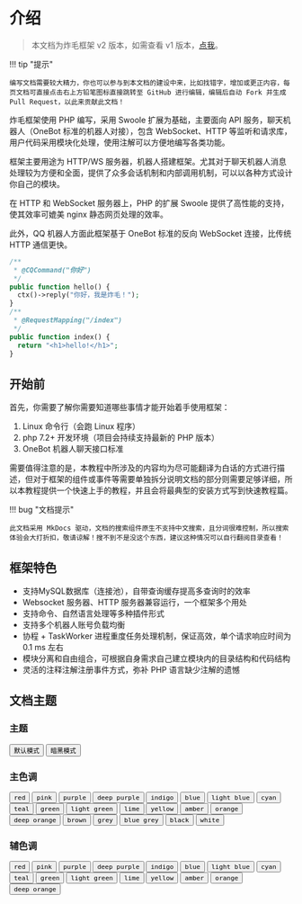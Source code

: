 # 介绍

> 本文档为炸毛框架 v2 版本，如需查看 v1 版本，[点我](https://docs-v1.zhamao.xin/)。

!!! tip "提示"
	
	编写文档需要较大精力，你也可以参与到本文档的建设中来，比如找错字，增加或更正内容，每页文档可直接点击右上方铅笔图标直接跳转至 GitHub 进行编辑，编辑后自动 Fork 并生成 Pull Request，以此来贡献此文档！

炸毛框架使用 PHP 编写，采用 Swoole 扩展为基础，主要面向 API 服务，聊天机器人（OneBot 标准的机器人对接），包含 WebSocket、HTTP 等监听和请求库，用户代码采用模块化处理，使用注解可以方便地编写各类功能。

框架主要用途为 HTTP/WS 服务器，机器人搭建框架。尤其对于聊天机器人消息处理较为方便和全面，提供了众多会话机制和内部调用机制，可以以各种方式设计你自己的模块。

在 HTTP 和 WebSocket 服务器上，PHP 的扩展 Swoole 提供了高性能的支持，使其效率可媲美 nginx 静态网页处理的效率。

此外，QQ 机器人方面此框架基于 OneBot 标准的反向 WebSocket 连接，比传统 HTTP 通信更快。

```php
/**
 * @CQCommand("你好")
 */
public function hello() {
  ctx()->reply("你好，我是炸毛！");
}
/**
 * @RequestMapping("/index")
 */
public function index() {
  return "<h1>hello!</h1>";
}
```



## 开始前

首先，你需要了解你需要知道哪些事情才能开始着手使用框架：

1. Linux 命令行（会跑 Linux 程序）
2. php 7.2+ 开发环境（项目会持续支持最新的 PHP 版本）
4. OneBot 机器人聊天接口标准

需要值得注意的是，本教程中所涉及的内容均为尽可能翻译为白话的方式进行描述，但对于框架的组件或事件等需要单独拆分说明文档的部分则需要足够详细，所以本教程提供一个快速上手的教程，并且会将最典型的安装方式写到快速教程篇。

!!! bug "文档提示"

    此文档采用 MkDocs 驱动，文档的搜索组件原生不支持中文搜索，且分词很难控制，所以搜索体验会大打折扣，敬请谅解！搜不到不是没这个东西，建议这种情况可以自行翻阅目录查看！


## 框架特色

- 支持MySQL数据库（连接池），自带查询缓存提高多查询时的效率
- Websocket 服务器、HTTP 服务器兼容运行，一个框架多个用处
- 支持命令、自然语言处理等多种插件形式
- 支持多个机器人账号负载均衡
- 协程 + TaskWorker 进程重度任务处理机制，保证高效，单个请求响应时间为 0.1 ms 左右
- 模块分离和自由组合，可根据自身需求自己建立模块内的目录结构和代码结构
- 灵活的注释注解注册事件方式，弥补 PHP 语言缺少注解的遗憾

## 文档主题

### 主题

<div class="tx-switch">
  <button data-md-color-scheme="default"><code>默认模式</code></button>
  <button data-md-color-scheme="slate"><code>暗黑模式</code></button>
</div>

<script>
  var buttons = document.querySelectorAll("button[data-md-color-scheme]");
  buttons.forEach(function(button) {
    button.addEventListener("click", function() {
      var attr = this.getAttribute("data-md-color-scheme");
      setCookie("_theme", attr);
      document.body.setAttribute("data-md-color-scheme", attr);
      var name = document.querySelector("#__code_0 code span:nth-child(7)");
      name.textContent = attr;
    })
  })
</script>

### 主色调

<div class="tx-switch">
  <button data-md-color-primary="red"><code>red</code></button>
  <button data-md-color-primary="pink"><code>pink</code></button>
  <button data-md-color-primary="purple"><code>purple</code></button>
  <button data-md-color-primary="deep-purple"><code>deep purple</code></button>
  <button data-md-color-primary="indigo"><code>indigo</code></button>
  <button data-md-color-primary="blue"><code>blue</code></button>
  <button data-md-color-primary="light-blue"><code>light blue</code></button>
  <button data-md-color-primary="cyan"><code>cyan</code></button>
  <button data-md-color-primary="teal"><code>teal</code></button>
  <button data-md-color-primary="green"><code>green</code></button>
  <button data-md-color-primary="light-green"><code>light green</code></button>
  <button data-md-color-primary="lime"><code>lime</code></button>
  <button data-md-color-primary="yellow"><code>yellow</code></button>
  <button data-md-color-primary="amber"><code>amber</code></button>
  <button data-md-color-primary="orange"><code>orange</code></button>
  <button data-md-color-primary="deep-orange"><code>deep orange</code></button>
  <button data-md-color-primary="brown"><code>brown</code></button>
  <button data-md-color-primary="grey"><code>grey</code></button>
  <button data-md-color-primary="blue-grey"><code>blue grey</code></button>
  <button data-md-color-primary="black"><code>black</code></button>
  <button data-md-color-primary="white"><code>white</code></button>
</div>

### 辅色调

<div class="tx-switch"> <button data-md-color-accent="red"><code>red</code></button> <button data-md-color-accent="pink"><code>pink</code></button> <button data-md-color-accent="purple"><code>purple</code></button> <button data-md-color-accent="deep-purple"><code>deep purple</code></button> <button data-md-color-accent="indigo"><code>indigo</code></button> <button data-md-color-accent="blue"><code>blue</code></button> <button data-md-color-accent="light-blue"><code>light blue</code></button> <button data-md-color-accent="cyan"><code>cyan</code></button> <button data-md-color-accent="teal"><code>teal</code></button> <button data-md-color-accent="green"><code>green</code></button> <button data-md-color-accent="light-green"><code>light green</code></button> <button data-md-color-accent="lime"><code>lime</code></button> <button data-md-color-accent="yellow"><code>yellow</code></button> <button data-md-color-accent="amber"><code>amber</code></button> <button data-md-color-accent="orange"><code>orange</code></button> <button data-md-color-accent="deep-orange"><code>deep orange</code></button> </div>

<script>
  var buttons = document.querySelectorAll("button[data-md-color-primary]")
  buttons.forEach(function(button) {
    button.addEventListener("click", function() {
      var attr = this.getAttribute("data-md-color-primary")
      setCookie("_primary_color", attr)
      document.body.setAttribute("data-md-color-primary", attr)
      var name = document.querySelector("#__code_2 code span:nth-child(7)")
      name.textContent = attr.replace("-", " ")
    })
  })
</script>

<script>
  var buttons2 = document.querySelectorAll("button[data-md-color-accent]")
  buttons2.forEach(function(button) {
    button.addEventListener("click", function() {
      var attr = this.getAttribute("data-md-color-accent")
      setCookie("_accent_color", attr)
      document.body.setAttribute("data-md-color-accent", attr)
      var name = document.querySelector("#__code_3 code span:nth-child(7)")
      name.textContent = attr.replace("-", " ")
    })
  })
</script>
